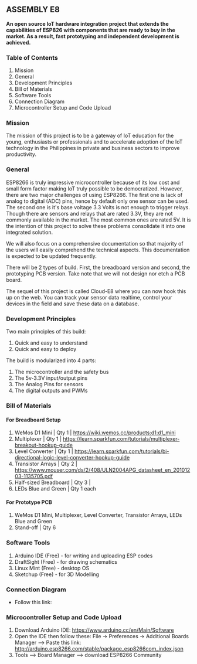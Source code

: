 ## ASSEMBLY E8
**An open source IoT hardware integration project that extends the capabilities of ESP826 with components that are ready to buy in the market. As a result, fast prototyping and independent development is achieved.**

### Table of Contents
1. Mission
2. General 
3. Development Principles
3. Bill of Materials
4. Software Tools
5. Connection Diagram
6. Microcontroller Setup and Code Upload

### Mission
The mission of this project is to be a gateway of IoT education for the young, enthusiasts or professionals and to accelerate adoption of the IoT technology in the Philippines in private and business sectors to improve productivity.

### General 
ESP8266 is truly impressive microcontroller because of its low cost and small form factor making IoT truly possible to be democratized. However, there are two major challenges of using ESP8266. The first one is lack of analog to digital (ADC) pins, hence by default only one sensor can be used. The second one is it's base voltage 3.3 Volts is not enough to trigger relays. Though there are sensors and relays that are rated 3.3V, they are not commonly available in the market. The most common ones are rated 5V. It is the intention of this project to solve these problems consolidate it into one integrated solution. 

We will also focus on a comprehensive documentation so that majority of the users will easily comprehend the technical aspects. This documentation is expected to be updated frequently. 

There will be 2 types of build. First, the breadboard version and second, the prototyping PCB version. Take note that we will not design nor etch a PCB board. 

The sequel of this project is called Cloud-E8 where you can now hook this up on the web. You can track your sensor data realtime, control your devices in the field and save these data on a database. 

### Development Principles
Two main principles of this build: 
1. Quick and easy to understand 
2. Quick and easy to deploy

The build is modularized into 4 parts:
1. The microcontroller and the safety bus
2. The 5v-3.3V input/output pins
3. The Analog Pins for sensors 
4. The digital outputs and PWMs 

### Bill of Materials
#### For Breadboard Setup 
1. WeMos D1 Mini | Qty 1 | https://wiki.wemos.cc/products:d1:d1_mini
2. Multiplexer | Qty 1 | https://learn.sparkfun.com/tutorials/multiplexer-breakout-hookup-guide
3. Level Converter | Qty 1 | https://learn.sparkfun.com/tutorials/bi-directional-logic-level-converter-hookup-guide
4. Transistor Arrays | Qty 2 | https://www.mouser.com/ds/2/408/ULN2004APG_datasheet_en_20101203-1135705.pdf
5. Half-sized Breadboard | Qty 3 |
6. LEDs Blue and Green | Qty 1 each

#### For Prototype PCB
1. WeMos D1 Mini, Multiplexer, Level Converter, Transistor Arrays, LEDs Blue and Green
2. Stand-off | Qty 6

### Software Tools
1. Arduino IDE (Free) - for writing and uploading ESP codes
2. DraftSight (Free) - for drawing schematics
3. Linux Mint (Free) - desktop OS
4. Sketchup (Free) - for 3D Modelling

### Connection Diagram
* Follow this link: 

### Microcontroller Setup and Code Upload
1. Download Arduino IDE: https://www.arduino.cc/en/Main/Software
2. Open the IDE then follow these: File -> Preferences -> Additional Boards Manager --> Paste this link: http://arduino.esp8266.com/stable/package_esp8266com_index.json
3. Tools --> Board Manager --> download ESP8266 Community
